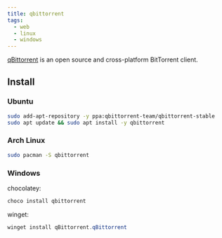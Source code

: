 ```yaml
---
title: qbittorrent
tags:
  - web
  - linux
  - windows
---
```


[qBittorrent](https://www.qbittorrent.org/) is an open source and cross-platform BitTorrent client.

## Install

### Ubuntu

```bash
sudo add-apt-repository -y ppa:qbittorrent-team/qbittorrent-stable
sudo apt update && sudo apt install -y qbittorrent
```

### Arch Linux

```sh
sudo pacman -S qbittorrent
```

### Windows

chocolatey:

```powershell
choco install qbittorrent
```

winget:

```powershell
winget install qBittorrent.qBittorrent
```
